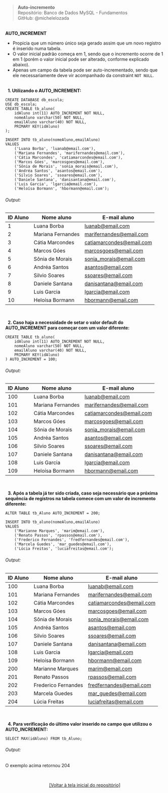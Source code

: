 > **Auto-incremento**     
> Repositório: Banco de Dados MySQL - Fundamentos  
> GitHub: @michelelozada
&nbsp;
     
&nbsp;  
**AUTO_INCREMENT**  
- Propicia que um número único seja gerado assim que um novo registro é inserido numa tabela.  
- O valor inicial padrão começa em 1, sendo que o incremento ocorre de 1 em 1 (porém o valor inicial pode ser alterado, conforme explicado abaixo).  
- Apenas um campo da tabela pode ser auto-incrementado, sendo que ele necessariamente deve vir acompanhado da constraint `NOT NULL`.  
&nbsp;
     
&nbsp;
**1. Utilizando o AUTO_INCREMENT:**  
```mysql
CREATE DATABASE db_escola;
USE db_escola;
CREATE TABLE tb_aluno(
	idAluno int(11) AUTO_INCREMENT NOT NULL,
	nomeAluno varchar(50) NOT NULL,
	emailAluno varchar(40) NOT NULL,
	PRIMARY KEY(idAluno)
);

INSERT INTO tb_aluno(nomeAluno,emailAluno) 
VALUES 
	('Luana Borba', 'luanab@email.com'),
	('Mariana Fernandes', 'marifernandes@email.com'),
	('Cátia Marcondes', 'catiamarcondes@email.com'),
	('Marcos Góes', 'marcosgoes@email.com'),
	('Sônia de Morais', 'sonia_morais@email.com'),
	('Andréa Santos', 'asantos@email.com'),
	('Silvio Soares', 'ssoares@email.com'),
	('Daniele Santana', 'danisantana@email.com'),
	('Luis Garcia', 'lgarcia@email.com'),
	('Heloísa Bormann', 'hbormann@email.com');
```
###### Output:  
| ID Aluno | Nome aluno | E-mail aluno |
| ------   | -----      | -----        |
| 1 |	Luana Borba | luanab@email.com |
| 2 |	Mariana Fernandes | marifernandes@email.com |
| 3 | Cátia Marcondes | catiamarcondes@email.com |
| 4 |	Marcos Góes | marcosgoes@email.com |
| 5 | Sônia de Morais | sonia_morais@email.com |
| 6 | Andréa Santos|  asantos@email.com |
| 7 | Silvio Soares | ssoares@email.com |
| 8 | Daniele Santana | danisantana@email.com |
| 9 | Luis Garcia | lgarcia@email.com |
| 10| Heloísa Bormann | hbormann@email.com |

&nbsp;
     
&nbsp;
**2. Caso haja a necessidade de setar o valor default do AUTO_INCREMENT para começar com um valor diferente:**  
```mysql
CREATE TABLE tb_aluno(
	idAluno int(11) AUTO_INCREMENT NOT NULL,
	nomeAluno varchar(50) NOT NULL,
	emailAluno varchar(40) NOT NULL,
	PRIMARY KEY(idAluno)
) AUTO_INCREMENT = 100;
```
###### Output:  
| ID Aluno | Nome aluno        | E-mail aluno             |
| ------   | -----             | -----                    |
| 100      | Luana Borba       | luanab@email.com         |
| 101	   | Mariana Fernandes | marifernandes@email.com  |
| 102	   | Cátia Marcondes   | catiamarcondes@email.com |
| 103	   | Marcos Góes       | marcosgoes@email.com     |
| 104	   | Sônia de Morais   | sonia_morais@email.com   |
| 105	   | Andréa Santos     | asantos@email.com        |
| 106	   | Silvio Soares     | ssoares@email.com        |
| 107	   | Daniele Santana   | danisantana@email.com    |
| 108	   | Luis Garcia       | lgarcia@email.com        |
| 109	   | Heloísa Bormann   | hbormann@email.com       |

&nbsp;
     
&nbsp;
**3. Após a tabela já ter sido criada, caso seja necessário que a próxima sequência de registros na tabela comece com um valor de incremento diferente:**  
```mysql
ALTER TABLE tb_Aluno AUTO_INCREMENT = 200;

INSERT INTO tb_aluno(nomeAluno,emailAluno) 
VALUES 
	('Marianne Marques', 'marim@email.com'),
	('Renato Passos', 'rpassos@email.com'),
	('Frederico Fernandes', 'fredfernandes@email.com'),
	('Marcela Guedes', 'mar_guedes@email.com'),
	('Lúcia Freitas', 'luciafreitas@email.com');
```
###### Output:  
| ID Aluno | Nome aluno | E-mail aluno |
| ------   | -----      | -----        |
| 100 |	Luana Borba | luanab@email.com
| 101 |	Mariana Fernandes | marifernandes@email.com |
| 102 |	Cátia Marcondes | catiamarcondes@email.com |
| 103 | Marcos Góes | marcosgoes@email.com |
| 104 | Sônia de Morais | sonia_morais@email.com |
| 105 | Andréa Santos | asantos@email.com |
| 106 | Silvio Soares | ssoares@email.com |
| 107 | Daniele Santana | danisantana@email.com |
| 108 | Luis Garcia | lgarcia@email.com |
| 109 | Heloísa Bormann | hbormann@email.com |
| 200 | Marianne Marques | marim@email.com |
| 201 | Renato Passos | rpassos@email.com |
| 202 | Frederico Fernandes | fredfernandes@email.com |
| 203 | Marcela Guedes | mar_guedes@email.com |
| 204 | Lúcia Freitas | luciafreitas@email.com |

&nbsp;
     
&nbsp;
**4. Para verificação do último valor inserido no campo que utilizou o AUTO_INCREMENT:**  
```mysql
SELECT MAX(idAluno) FROM tb_Aluno;
```
###### Output:  
O exemplo acima retornou 204

&nbsp;

<div align="center">
<a href="https://github.com/michelelozada/MySQL-Study-Notes">[Voltar à tela inicial do repositório]</a>
</div>